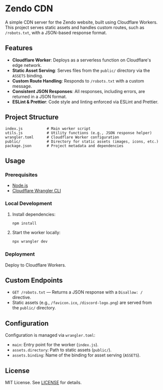 # Zendo CDN

A simple CDN server for the Zendo website, built using Cloudflare Workers. This project serves static assets and handles custom routes, such as `/robots.txt`, with a JSON-based response format.

## Features

- **Cloudflare Worker**: Deploys as a serverless function on Cloudflare's edge network.
- **Static Asset Serving**: Serves files from the `public/` directory via the `ASSETS` binding.
- **Custom Route Handling**: Responds to `/robots.txt` with a custom message.
- **Consistent JSON Responses**: All responses, including errors, are returned in a JSON format.
- **ESLint & Prettier**: Code style and linting enforced via ESLint and Prettier.

## Project Structure

```
index.js           # Main worker script
utils.js           # Utility functions (e.g., JSON response helper)
wrangler.toml      # Cloudflare Worker configuration
public/            # Directory for static assets (images, icons, etc.)
package.json       # Project metadata and dependencies
```

## Usage

### Prerequisites
- [Node.js](https://nodejs.org/)
- [Cloudflare Wrangler CLI](https://developers.cloudflare.com/workers/wrangler/)

### Local Development

1. Install dependencies:
   ```sh
   npm install
   ```
2. Start the worker locally:
   ```sh
   npx wrangler dev
   ```

### Deployment

Deploy to Cloudflare Workers.

## Custom Endpoints

- `GET /robots.txt` — Returns a JSON response with a `Disallow: /` directive.
- Static assets (e.g., `/favicon.ico`, `/discord-logo.png`) are served from the `public/` directory.

## Configuration

Configuration is managed via `wrangler.toml`:
- `main`: Entry point for the worker (`index.js`).
- `assets.directory`: Path to static assets (`public/`).
- `assets.binding`: Name of the binding for asset serving (`ASSETS`).

## License

MIT License. See [LICENSE](./LICENSE) for details.
